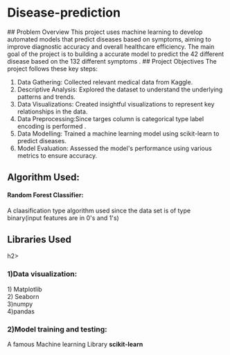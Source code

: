<h1 style=color:red,font-weight:bold> Disease-prediction </h1>
## Problem Overview
This project uses machine learning to develop automated models that predict diseases based on symptoms, aiming to improve diagnostic accuracy and overall healthcare efficiency.
The main goal of the project is to building a accurate model to predict the 42 different disease based on the 132 different symptoms .
## Project Objectives
The project follows these key steps:

1) Data Gathering: Collected relevant medical data from Kaggle.
2) Descriptive Analysis: Explored the dataset to understand the underlying patterns and trends.
3) Data Visualizations: Created insightful visualizations to represent key relationships in the data.
4) Data Preprocessing:Since targes column is categorical type label encoding is performed .
5) Data Modelling: Trained a machine learning model using scikit-learn to predict diseases.
6) Model Evaluation: Assessed the model's performance using various metrics to ensure accuracy.
   
## Algorithm Used:
#### Random Forest Classifier: 
A claasification type algorithm used since the data set is of type binary(input features are in 0's and 1's)
<h2>Libraries Used</h2>h2>
<h3 style=font-weight:bold>1)Data visualization: </h3>
1) Matplotlib<br>
2) Seaborn<br>
3)numpy<br>
4)pandas
<h3>2)Model training and testing:</h3>
 A famous Machine learning Library <b>scikit-learn</b>








 
